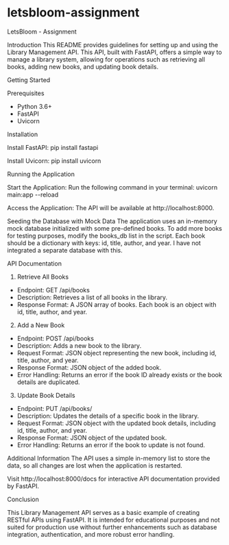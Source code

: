 # letsbloom-assignment
LetsBloom - Assignment

Introduction
This README provides guidelines for setting up and using the Library Management API. This API, built with FastAPI, offers a simple way to manage a library system, allowing for operations such as retrieving all books, adding new books, and updating book details.

Getting Started

Prerequisites
- Python 3.6+
- FastAPI
- Uvicorn

Installation

Install FastAPI: pip install fastapi

Install Uvicorn: pip install uvicorn

Running the Application

Start the Application:
Run the following command in your terminal: uvicorn main:app --reload


Access the Application:
The API will be available at http://localhost:8000.

Seeding the Database with Mock Data
The application uses an in-memory mock database initialized with some pre-defined books. To add more books for testing purposes, modify the books_db list in the script. Each book should be a dictionary with keys: id, title, author, and year. I have not integrated a separate database with this.

API Documentation

1. Retrieve All Books

- Endpoint: GET /api/books
- Description: Retrieves a list of all books in the library.
- Response Format: A JSON array of books. Each book is an object with id,  title, author, and year.

2. Add a New Book

- Endpoint: POST /api/books
- Description: Adds a new book to the library.
- Request Format: JSON object representing the new book, including id, title, author, and year.
- Response Format: JSON object of the added book.
- Error Handling: Returns an error if the book ID already exists or the book details are duplicated.

3. Update Book Details

- Endpoint: PUT /api/books/
- Description: Updates the details of a specific book in the library.
- Request Format: JSON object with the updated book details, including id, title, author, and year.
- Response Format: JSON object of the updated book.
- Error Handling: Returns an error if the book to update is not found.

Additional Information
The API uses a simple in-memory list to store the data, so all changes are lost when the application is restarted.

Visit http://localhost:8000/docs for interactive API documentation provided by FastAPI.

Conclusion

This Library Management API serves as a basic example of creating RESTful APIs using FastAPI. It is intended for educational purposes and not suited for production use without further enhancements such as database integration, authentication, and more robust error handling.

